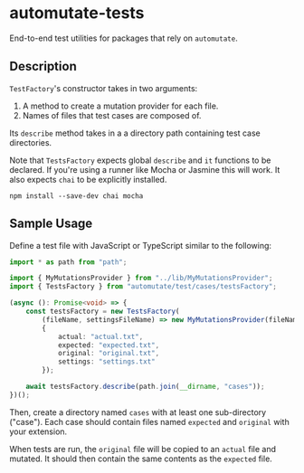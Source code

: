 # automutate-tests

End-to-end test utilities for packages that rely on `automutate`.

## Description

`TestFactory`'s constructor takes in two arguments:

1. A method to create a mutation provider for each file.
2. Names of files that test cases are composed of.

Its `describe` method takes in a a directory path containing test case directories.

Note that `TestsFactory` expects global `describe` and `it` functions to be declared.
If you're using a runner like Mocha or Jasmine this will work.
It also expects `chai` to be explicitly installed.

```shell
npm install --save-dev chai mocha
```

## Sample Usage

Define a test file with JavaScript or TypeScript similar to the following:

```typescript
import * as path from "path";

import { MyMutationsProvider } from "../lib/MyMutationsProvider";
import { TestsFactory } from "automutate/test/cases/testsFactory";

(async (): Promise<void> => {
    const testsFactory = new TestsFactory(
        (fileName, settingsFileName) => new MyMutationsProvider(fileName, settingsFileName)
        {
            actual: "actual.txt",
            expected: "expected.txt",
            original: "original.txt",
            settings: "settings.txt"
        });

    await testsFactory.describe(path.join(__dirname, "cases"));
})();

```

Then, create a directory named `cases` with at least one sub-directory ("case").
Each case should contain files named `expected` and `original` with your extension.

When tests are run, the `original` file will be copied to an `actual` file and mutated.
It should then contain the same contents as the `expected` file.
